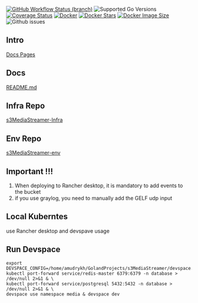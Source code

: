 [![GitHub Workflow Status (branch)](https://img.shields.io/github/actions/workflow/status/arturmon/s3MediaStreamer/main.yml?branch=main)](https://github.com/arturmon/s3MediaStreamer/actions/workflows/main.yml?query=branch%3Amain)
![Supported Go Versions](https://img.shields.io/badge/Go-%201.21%2C%201.22-lightgrey.svg)
[![Coverage Status](https://coveralls.io/repos/github/arturmon/s3MediaStreamer/badge.svg?branch=main)](https://coveralls.io/github/arturmon/s3MediaStreamer?branch=main)
[![Docker](https://img.shields.io/docker/pulls/arturmon/s3stream)](https://hub.docker.com/r/arturmon/s3stream)
[![Docker Stars](https://badgen.net/docker/stars/arturmon/s3stream?icon=docker&label=stars)](https://hub.docker.com/r/arturmon/s3stream)
[![Docker Image Size](https://badgen.net/docker/size/arturmon/s3stream?icon=docker&label=image%20size)](https://hub.docker.com/r/arturmon/s3stream)
![Github issues](https://img.shields.io/github/issues/arturmon/s3MediaStreamer)

## Intro

[Docs Pages](https://arturmon.github.io/s3MediaStreamer/)

## Docs

[README.md](docs/README.md 'README.md')

## Infra Repo

[s3MediaStreamer-Infra](https://github.com/arturmon/s3MediaStreamer-Infra)

## Env Repo
[s3MediaStreamer-env](https://github.com/arturmon/s3MediaStreamer-env)

## Important !!!
1. When deploying to Rancher desktop, it is mandatory to add events to the bucket
2. if you use graylog, you need to manually add the GELF udp input

## Local Kuberntes
use Rancher desktop and devspave usage

## Run Devspace

```shell
export DEVSPACE_CONFIG=/home/amudrykh/GolandProjects/s3MediaStreamer/devspace.yaml
kubectl port-forward service/redis-master 6379:6379 -n database > /dev/null 2>&1 & \
kubectl port-forward service/postgresql 5432:5432 -n database > /dev/null 2>&1 & \
devspace use namespace media & devspace dev
```

```